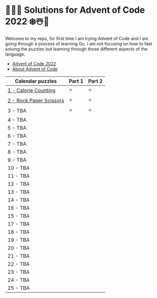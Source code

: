 # 🎄🎅🌟 Solutions for Advent of Code 2022 ❄️☃️🎁

Welcome to my repo, for first time I am trying Advent of Code and I am going through a process of learning Go. I am not focusing on how to fast solving the puzzles but learning through those different aspects of the language.

- [Advent of Code 2022](https://adventofcode.com/2022)
- [About Advent of Code](https://adventofcode.com/2022/about)


|  Calendar puzzles                               | Part 1 | Part 2 |
| ------------------------------------------------| ------ | ------ |
| [1 - Calorie Counting](./src/Day01/)            | ⭐️      | ⭐️      |
| [2 - Rock Paper Scissors](./src/Day02/)         | ⭐️      | ⭐️      |
| 3 - TBA                                         | ⭐️      | ⭐️      |
| 4 - TBA                                             |        |        |
| 5 - TBA                                             |        |        |
| 6 - TBA                                             |        |        |
| 7 - TBA                                             |        |        |
| 8 - TBA                                             |        |        |
| 9 - TBA                                             |        |        |
| 10 - TBA                                            |        |        |
| 11 - TBA                                            |        |        |
| 12 - TBA                                            |        |        |
| 13 - TBA                                            |        |        |
| 14 - TBA                                            |        |        |
| 16 - TBA                                            |        |        |
| 15 - TBA                                            |        |        |
| 17 - TBA                                            |        |        |
| 18 - TBA                                            |        |        |
| 19 - TBA                                            |        |        |
| 20 - TBA                                            |        |        |
| 21 - TBA                                            |        |        |
| 22 - TBA                                            |        |        |
| 23 - TBA                                            |        |        |
| 24 - TBA                                            |        |        |
| 25 - TBA                                            |        |        |